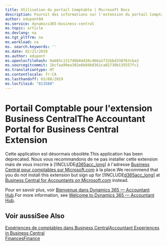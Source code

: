 ```yaml
---
title: Utilisation du portail Comptable | Microsoft Docs
description: Fournit des informations sur l'extension du portail Comptable.
author: edupont04
ms.service: dynamics365-business-central
ms.topic: article
ms.devlang: na
ms.tgt_pltfrm: na
ms.workload: na
ms. search.keywords: ''
ms.date: 02/21/2019
ms.author: edupont
ms.openlocfilehash: 9a665c1317d6b04426c466a1f32bbd338763cba3
ms.sourcegitcommit: 1bcfaa99ea302e6b84b8361ca02730b135557fc1
ms.translationtype: HT
ms.contentlocale: fr-CA
ms.lasthandoff: 03/08/2019
ms.locfileid: "813588"
---
```

# <a name="the-accountant-portal-for-business-central-extension"></a><span data-ttu-id="fe9cb-103">Portail Comptable pour l'extension Business Central</span><span class="sxs-lookup"><span data-stu-id="fe9cb-103">The Accountant Portal for Business Central Extension</span></span>
<span data-ttu-id="fe9cb-104">Cette application est désormais obsolète.</span><span class="sxs-lookup"><span data-stu-id="fe9cb-104">This application has been deprecated.</span></span> <span data-ttu-id="fe9cb-105">Nous vous recommandons de ne pas installer cette extension mais de vous inscrire à [!INCLUDE[d365acc_long](includes/d365acc_long_md.md)] à l'adresse [Business Central pour comptables sur Microsoft.com](https://www.microsoft.com/en-us/dynamics365/financial-insights-for-accountants) à la place.</span><span class="sxs-lookup"><span data-stu-id="fe9cb-105">We recommend that you do not install this extension but sign up for [!INCLUDE[d365acc_long](includes/d365acc_long_md.md)] at [Business Central for Accountants on Microsoft.com](https://www.microsoft.com/en-us/dynamics365/financial-insights-for-accountants) instead.</span></span>

<span data-ttu-id="fe9cb-106">Pour en savoir plus, voir [Bienvenue dans Dynamics 365 — Accountant Hub](/dynamics365/accountants/index).</span><span class="sxs-lookup"><span data-stu-id="fe9cb-106">For more information, see [Welcome to Dynamics 365 — Accountant Hub](/dynamics365/accountants/index).</span></span>  

## <a name="see-also"></a><span data-ttu-id="fe9cb-107">Voir aussi</span><span class="sxs-lookup"><span data-stu-id="fe9cb-107">See Also</span></span>
[<span data-ttu-id="fe9cb-108">Expériences de comptables dans Business Central</span><span class="sxs-lookup"><span data-stu-id="fe9cb-108">Accountant Experiences in Business Central </span></span>](finance-accounting.md)  
[<span data-ttu-id="fe9cb-109">Finances</span><span class="sxs-lookup"><span data-stu-id="fe9cb-109">Finance</span></span>](finance.md)  
